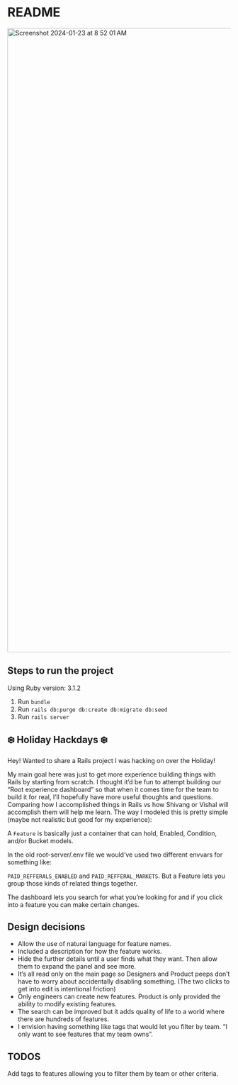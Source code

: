 # README



<img width="1408" alt="Screenshot 2024-01-23 at 8 52 01 AM" src="https://github.com/zremboldt/RootExperiences/assets/19367659/bd40565e-33f2-4e9d-9216-de8338a40434">



## Steps to run the project

Using Ruby version: 3.1.2

1. Run `bundle`
2. Run `rails db:purge db:create db:migrate db:seed`
3. Run `rails server`



## ❄️ Holiday Hackdays ❄️

Hey! Wanted to share a Rails project I was hacking on over the Holiday!

My main goal here was just to get more experience building things with Rails by starting from scratch. I thought it’d be fun to attempt building our “Root experience dashboard” so that when it comes time for the team to build it for real, I’ll hopefully have more useful thoughts and questions. Comparing how I accomplished things in Rails vs how Shivang or Vishal will accomplish them will help me learn. The way I modeled this is pretty simple (maybe not realistic but good for my experience):

A `Feature` is basically just a container that can hold, Enabled, Condition, and/or Bucket models.

In the old root-server/.env file we would’ve used two different envvars for something like:

`PAID_REFFERALS_ENABLED` and `PAID_REFFERAL_MARKETS`. But a Feature lets you group those kinds of related things together.

The dashboard lets you search for what you’re looking for and if you click into a feature you can make certain changes.



## Design decisions
- Allow the use of natural language for feature names.
- Included a description for how the feature works.
- Hide the further details until a user finds what they want. Then allow them to expand the panel and see more.
- It’s all read only on the main page so Designers and Product peeps don’t have to worry about accidentally disabling something. (The two clicks to get into edit is intentional friction)
- Only engineers can create new features. Product is only provided the ability to modify existing features.
- The search can be improved but it adds quality of life to a world where there are hundreds of features.
- I envision having something like tags that would let you filter by team. “I only want to see features that my team owns”.


## TODOS

Add tags to features allowing you to filter them by team or other criteria.
